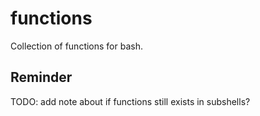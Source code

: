 functions
=========

Collection of functions for bash.


Reminder
--------

TODO: add note about if functions still exists in subshells?
